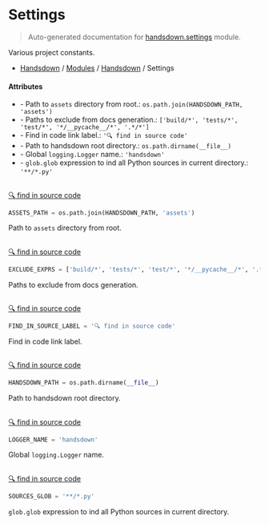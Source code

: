 # Settings

> Auto-generated documentation for [handsdown.settings](https://github.com/vemel/handsdown/blob/master/handsdown/settings.py) module.

Various project constants.

- [Handsdown](../README.md#-handsdown---python-documentation-generator) / [Modules](../MODULES.md#modules) / [Handsdown](index.md#handsdown) / Settings

#### Attributes

- []() - Path to `assets` directory from root.: `os.path.join(HANDSDOWN_PATH, 'assets')`
- []() - Paths to exclude from docs generation.: `['build/*', 'tests/*', 'test/*', '*/__pycache__/*', '.*/*']`
- []() - Find in code link label.: `'🔍 find in source code'`
- []() - Path to handsdown root directory.: `os.path.dirname(__file__)`
- []() - Global `logging.Logger` name.: `'handsdown'`
- []() - `glob.glob` expression to ind all Python sources in current directory.: `'**/*.py'`

## 

[🔍 find in source code](https://github.com/vemel/handsdown/blob/master/handsdown/settings.py#L12)

```python
ASSETS_PATH = os.path.join(HANDSDOWN_PATH, 'assets')
```

Path to `assets` directory from root.

## 

[🔍 find in source code](https://github.com/vemel/handsdown/blob/master/handsdown/settings.py#L18)

```python
EXCLUDE_EXPRS = ['build/*', 'tests/*', 'test/*', '*/__pycache__/*', '.*/*']
```

Paths to exclude from docs generation.

## 

[🔍 find in source code](https://github.com/vemel/handsdown/blob/master/handsdown/settings.py#L24)

```python
FIND_IN_SOURCE_LABEL = '🔍 find in source code'
```

Find in code link label.

## 

[🔍 find in source code](https://github.com/vemel/handsdown/blob/master/handsdown/settings.py#L9)

```python
HANDSDOWN_PATH = os.path.dirname(__file__)
```

Path to handsdown root directory.

## 

[🔍 find in source code](https://github.com/vemel/handsdown/blob/master/handsdown/settings.py#L15)

```python
LOGGER_NAME = 'handsdown'
```

Global `logging.Logger` name.

## 

[🔍 find in source code](https://github.com/vemel/handsdown/blob/master/handsdown/settings.py#L21)

```python
SOURCES_GLOB = '**/*.py'
```

`glob.glob` expression to ind all Python sources in current directory.
